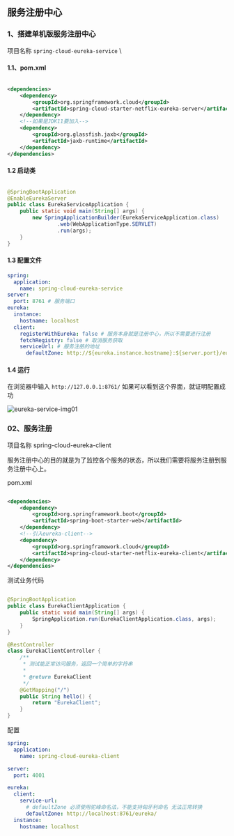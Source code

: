 ## 服务注册中心

### 1、搭建单机版服务注册中心

项目名称 `spring-cloud-eureka-service` \

#### 1.1、pom.xml

```xml

<dependencies>
    <dependency>
        <groupId>org.springframework.cloud</groupId>
        <artifactId>spring-cloud-starter-netflix-eureka-server</artifactId>
    </dependency>
    <!--如果是JDK11要加入-->
    <dependency>
        <groupId>org.glassfish.jaxb</groupId>
        <artifactId>jaxb-runtime</artifactId>
    </dependency>
</dependencies>
```

#### 1.2 启动类

```java

@SpringBootApplication
@EnableEurekaServer
public class EurekaServiceApplication {
    public static void main(String[] args) {
        new SpringApplicationBuilder(EurekaServiceApplication.class)
                .web(WebApplicationType.SERVLET)
                .run(args);
    }
}
```

#### 1.3 配置文件

```yaml
spring:
  application:
    name: spring-cloud-eureka-service
server:
  port: 8761 # 服务端口
eureka:
  instance:
    hostname: localhost
  client:
    registerWithEureka: false # 服务本身就是注册中心，所以不需要进行注册
    fetchRegistry: false # 取消服务获取
    serviceUrl: # 服务注册的地址
      defaultZone: http://${eureka.instance.hostname}:${server.port}/eureka/
```

#### 1.4 运行

在浏览器中输入 `http://127.0.0.1:8761/` 如果可以看到这个界面，就证明配置成功

![eureka-service-img01](https://ghproxy.com/https://raw.githubusercontent.com/liaoxianfu/blogimg/main/data/20221031173008.png)

### 02、服务注册

项目名称 spring-cloud-eureka-client

服务注册中心的目的就是为了监控各个服务的状态，所以我们需要将服务注册到服务注册中心上。

pom.xml

```xml

<dependencies>
    <dependency>
        <groupId>org.springframework.boot</groupId>
        <artifactId>spring-boot-starter-web</artifactId>
    </dependency>
    <!--引入eureka-client-->
    <dependency>
        <groupId>org.springframework.cloud</groupId>
        <artifactId>spring-cloud-starter-netflix-eureka-client</artifactId>
    </dependency>
</dependencies>
```

测试业务代码

```java

@SpringBootApplication
public class EurekaClientApplication {
    public static void main(String[] args) {
        SpringApplication.run(EurekaClientApplication.class, args);
    }
}

@RestController
class EurekaClientController {
    /**
     * 测试能正常访问服务，返回一个简单的字符串
     *
     * @return EurekaClient
     */
    @GetMapping("/")
    public String hello() {
        return "EurekaClient";
    }
}
```

配置

```yaml
spring:
  application:
    name: spring-cloud-eureka-client

server:
  port: 4001

eureka:
  client:
    service-url:
      # defaultZone 必须使用驼峰命名法，不能支持匈牙利命名 无法正常转换
      defaultZone: http://localhost:8761/eureka/
  instance:
    hostname: localhost

```

